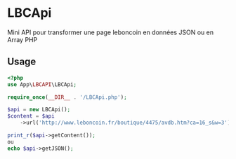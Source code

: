 # LBCApi
Mini API pour transformer une page leboncoin en données JSON ou en Array PHP

## Usage

```php
<?php
use App\LBCAPI\LBCApi;

require_once(__DIR__ . '/LBCApi.php');

$api = new LBCApi();
$content = $api
	->url('http://www.leboncoin.fr/boutique/4475/avdb.htm?ca=16_s&w=3');

print_r($api->getContent());
ou
echo $api->getJSON();
```

